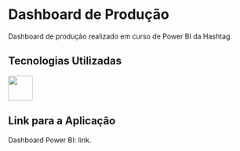 # Dashboard de Produção

Dashboard de produção realizado em curso de Power BI da Hashtag.

## Tecnologias Utilizadas

<img src="https://avatars.githubusercontent.com/u/42988494?s=200&v=4" width="50" height="50"/>

## Link para a Aplicação

Dashboard Power BI: <a style="text-decoration:none;" href="https://app.powerbi.com/groups/me/reports/668e6db9-48fb-47c7-a343-8fd5de47b6f9/ReportSection?redirectedFromSignup=1&experience=power-bi" target="_blank">link</a>.
